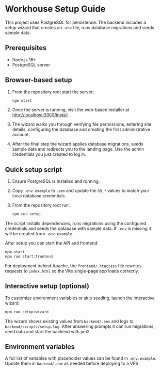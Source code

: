 # Workhouse Setup Guide

This project uses PostgreSQL for persistence. The backend includes a setup
wizard that creates an `.env` file, runs database migrations and seeds sample
data.

## Prerequisites

- Node.js 18+
- PostgreSQL server

## Browser-based setup

1. From the repository root start the server:

   ```bash
   npm start
   ```

2. Once the server is running, visit the web-based installer at
   [http://localhost:3000/install](http://localhost:3000/install).
3. The wizard walks you through verifying file permissions, entering site
   details, configuring the database and creating the first administrative
   account.
4. After the final step the wizard applies database migrations, seeds sample
   data and redirects you to the landing page. Use the admin credentials you
   just created to log in.

## Quick setup script

1. Ensure PostgreSQL is installed and running.
2. Copy `.env.example` to `.env` and update the `DB_*` values to match your local database credentials.
3. From the repository root run:

   ```bash
   npm run setup
   ```

The script installs dependencies, runs migrations using the configured credentials and seeds the database with sample data. If `.env` is missing it will be created from `.env.example`.

After setup you can start the API and frontend:

```bash
npm start
npm run start:frontend
```

For deployment behind Apache, the `frontend/.htaccess` file rewrites requests to
`index.html` so the Vite single-page app loads correctly.

## Interactive setup (optional)

To customize environment variables or skip seeding, launch the interactive wizard:

```bash
npm run setup:wizard
```

The wizard shows existing values from `backend/.env` and logs to `backend/scripts/setup.log`. After answering prompts it can
run migrations, seed data and start the backend with pm2.

## Environment variables

A full list of variables with placeholder values can be found in
`.env.example`. Update them in `backend/.env` as needed before deploying to a
VPS.
